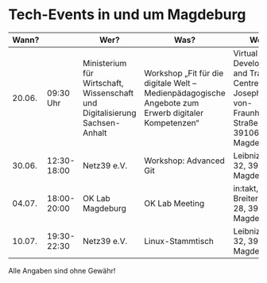 # Tech-Events in und um Magdeburg

| Wann?    | | Wer?                      | Was?                                           | Wo?                          |                                                                                     |
|------------|---|---------------------------|------------------------------------------------|------------------------------|-------------------------------------------------------------------------------------|
| 20.06. | 09:30 Uhr | Ministerium für Wirtschaft, Wissenschaft und Digitalisierung Sachsen-Anhalt | Workshop „Fit für die digitale Welt – Medienpädagogische Angebote zum Erwerb digitaler Kompetenzen“ | Virtual Development and Training Centre Joseph-von-Fraunhofer-Straße 1, 39106 Magdeburg | [digital.sachsen-anhalt.de](https://digital.sachsen-anhalt.de/service/veranstaltungen/workshop-fit-fuer-die-digitale-welt-medienpaedagogische-angebote-zum-erwerb-digitaler-kompetenzen/) |
| 30.06. | 12:30-18:00 | Netz39 e.V. | Workshop: Advanced Git | Leibnizstr. 32, 39104 Magdeburg | [Netz39 e.V.](http://www.netz39.de/events/event/git-workshop/) |
| 04.07. | 18:00-20:00 | OK Lab Magdeburg | OK Lab Meeting | in:takt, Breiter Weg 28, 39104 Magdeburg | [Meetup.com](https://www.meetup.com/OK-Lab-Magdeburg/events/262379733) |
| 10.07. | 19:30-22:30 | Netz39 e.V. | Linux-Stammtisch | Leibnizstr. 32, 39104 Magdeburg | [Netz39 e.V.](http://www.netz39.de/events/event/linux-stammtisch/) |

Alle Angaben sind ohne Gewähr!
